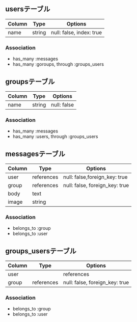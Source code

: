 ## usersテーブル

|Column|Type|Options|
|------|----|-------|
|name|string|null: false, index: true|

### Association
- has_many   :messages
- has_many :goroups, through :groups_users

## groupsテーブル

|Column|Type|Options|
|------|----|-------|
|name|string|null: false|

### Association
- has_many   :messages
- has_many   :users, through :groups_users

## messagesテーブル

|Column|Type|Options|
|------|----|-------|
|user|references|null: false,foreign_key: true|
|group|references|null: false, foreign_key: true|
|body|text|
|image|string|

### Association
- belongs_to :group
- belongs_to :user

## groups_usersテーブル

|Column|Type|Options|
|------|----|-------|
|user||references|null: false, foreign_key: true|
|group|references|null: false, foreign_key: true|

### Association
- belongs_to :group
- belongs_to :user
